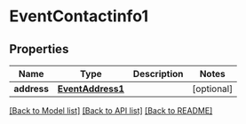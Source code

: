 # EventContactinfo1

## Properties
Name | Type | Description | Notes
------------ | ------------- | ------------- | -------------
**address** | [**EventAddress1**](EventAddress1.md) |  | [optional] 

[[Back to Model list]](../README.md#documentation-for-models) [[Back to API list]](../README.md#documentation-for-api-endpoints) [[Back to README]](../README.md)

